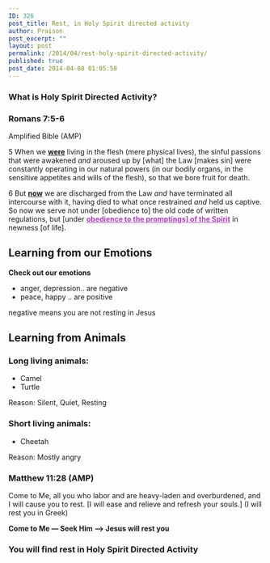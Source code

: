 ```yaml
---
ID: 326
post_title: Rest, in Holy Spirit directed activity
author: Praison
post_excerpt: ""
layout: post
permalink: /2014/04/rest-holy-spirit-directed-activity/
published: true
post_date: 2014-04-08 01:05:58
---
```

<h3>What is Holy Spirit Directed Activity?</h3>
<div>
<h3>Romans 7:5-6</h3>
Amplified Bible (AMP)

</div>
<div>

5 When we <span style="text-decoration: underline;"><strong>were</strong></span> living in the flesh (mere physical lives), the sinful passions that were awakened <i>and</i> aroused up by [what] the Law [makes sin] were constantly operating in our natural powers (in our bodily organs, in the sensitive appetites and wills of the flesh), so that we bore fruit for death.

6 But <span style="text-decoration: underline;"><strong>now</strong></span> we are discharged from the Law <i>and</i> have terminated all intercourse with it, having died to what once restrained <i>and</i> held us captive. So now we serve not under [obedience to] the old code of written regulations, but [under <span style="text-decoration: underline; color: #ac41bd;"><strong>obedience to the promptings] of the Spirit</strong></span> in newness [of life].
<h2>Learning from our Emotions</h2>
<strong>Check out our emotions </strong>
<ul>
	<li>anger, depression.. are negative</li>
	<li>peace, happy .. are positive</li>
</ul>
negative means you are not resting in Jesus

</div>
<h2>Learning from Animals</h2>
<h3><strong>Long living animals:</strong></h3>
<ul>
	<li>Camel</li>
	<li>Turtle</li>
</ul>
Reason: Silent, Quiet, Resting
<h3>Short living animals:</h3>
<ul>
	<li>Cheetah</li>
</ul>
Reason: Mostly angry
<h3>Matthew 11:28 (AMP)</h3>
Come to Me, all you who labor and are heavy-laden and overburdened, and I will cause you to rest. [I will ease and relieve and refresh your souls.] (I will rest you in Greek)

<b>Come to Me — Seek Him —&gt; Jesus will rest you</b>
<h3>You will find rest in Holy Spirit Directed Activity</h3>